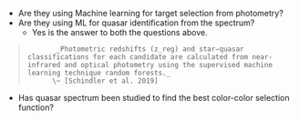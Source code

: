 - Are they using Machine learning for target selection from photometry?
- Are they using ML for quasar identification from the spectrum?
	- Yes is the answer to both the questions above. 
>			 _Photometric redshifts (z_reg) and star−quasar classifications for each candidate are calculated from near-infrared and optical photometry using the supervised machine learning technique random forests._
>			\~ [Schindler et al. 2019]
- Has quasar spectrum been studied to find the best color-color selection function?